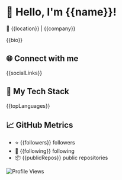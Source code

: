 # 👋 Hello, I'm {{name}}!

📍 {{location}} | {{company}}

{{bio}}

## 🌐 Connect with me

{{socialLinks}}

## 🚀 My Tech Stack

{{topLanguages}}

## 📈 GitHub Metrics

- ⭐ {{followers}} followers
- 👀 {{following}} following
- 📦 {{publicRepos}} public repositories

![Profile Views](https://komarev.com/ghpvc/?username={{username}}&label=Profile+Views&color=blueviolet)
